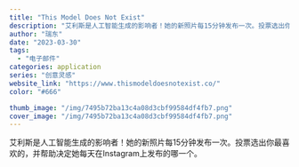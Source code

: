 ```yaml
---
title: "This Model Does Not Exist"
description: "艾利斯是人工智能生成的影响者！她的新照片每15分钟发布一次。投票选出你最喜欢的，并帮助决定她每天在Instagram上发"
author: "瑞东"
date: "2023-03-30"
tags:
  - "电子邮件"
categories: application
series: "创意灵感"
website_link: "https://www.thismodeldoesnotexist.co/"
color: "#666"

thumb_image: "/img/7495b72ba13c4a08d3cbf99584df4fb7.png"
cover_image: "/img/7495b72ba13c4a08d3cbf99584df4fb7.png"
---
```


艾利斯是人工智能生成的影响者！她的新照片每15分钟发布一次。投票选出你最喜欢的，并帮助决定她每天在Instagram上发布的哪一个。